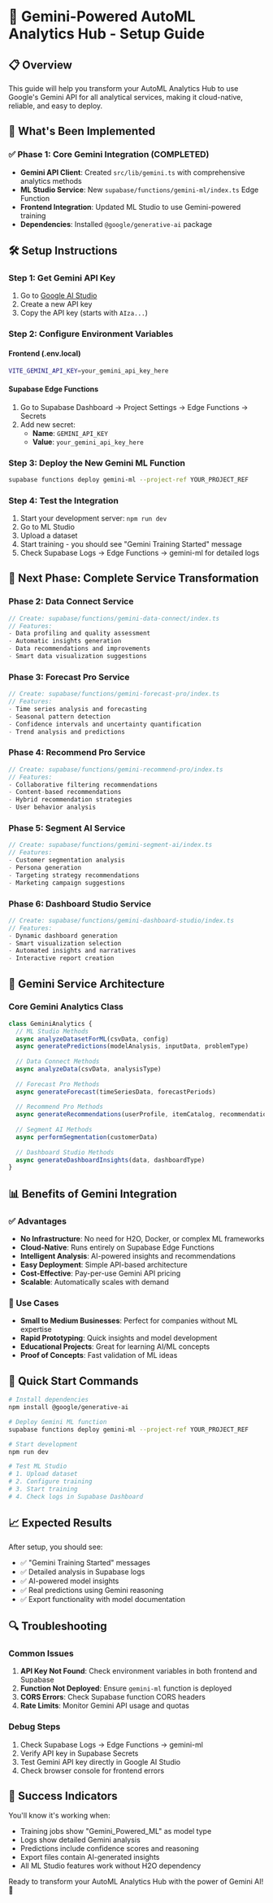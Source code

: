 # 🚀 Gemini-Powered AutoML Analytics Hub - Setup Guide

## 📋 Overview
This guide will help you transform your AutoML Analytics Hub to use Google's Gemini API for all analytical services, making it cloud-native, reliable, and easy to deploy.

## 🎯 What's Been Implemented

### ✅ Phase 1: Core Gemini Integration (COMPLETED)
- **Gemini API Client**: Created `src/lib/gemini.ts` with comprehensive analytics methods
- **ML Studio Service**: New `supabase/functions/gemini-ml/index.ts` Edge Function
- **Frontend Integration**: Updated ML Studio to use Gemini-powered training
- **Dependencies**: Installed `@google/generative-ai` package

## 🛠️ Setup Instructions

### Step 1: Get Gemini API Key
1. Go to [Google AI Studio](https://makersuite.google.com/app/apikey)
2. Create a new API key
3. Copy the API key (starts with `AIza...`)

### Step 2: Configure Environment Variables

#### Frontend (.env.local)
```bash
VITE_GEMINI_API_KEY=your_gemini_api_key_here
```

#### Supabase Edge Functions
1. Go to Supabase Dashboard → Project Settings → Edge Functions → Secrets
2. Add new secret:
   - **Name**: `GEMINI_API_KEY`
   - **Value**: `your_gemini_api_key_here`

### Step 3: Deploy the New Gemini ML Function
```bash
supabase functions deploy gemini-ml --project-ref YOUR_PROJECT_REF
```

### Step 4: Test the Integration
1. Start your development server: `npm run dev`
2. Go to ML Studio
3. Upload a dataset
4. Start training - you should see "Gemini Training Started" message
5. Check Supabase Logs → Edge Functions → gemini-ml for detailed logs

## 🎯 Next Phase: Complete Service Transformation

### Phase 2: Data Connect Service
```typescript
// Create: supabase/functions/gemini-data-connect/index.ts
// Features:
- Data profiling and quality assessment
- Automatic insights generation
- Data recommendations and improvements
- Smart data visualization suggestions
```

### Phase 3: Forecast Pro Service
```typescript
// Create: supabase/functions/gemini-forecast-pro/index.ts
// Features:
- Time series analysis and forecasting
- Seasonal pattern detection
- Confidence intervals and uncertainty quantification
- Trend analysis and predictions
```

### Phase 4: Recommend Pro Service
```typescript
// Create: supabase/functions/gemini-recommend-pro/index.ts
// Features:
- Collaborative filtering recommendations
- Content-based recommendations
- Hybrid recommendation strategies
- User behavior analysis
```

### Phase 5: Segment AI Service
```typescript
// Create: supabase/functions/gemini-segment-ai/index.ts
// Features:
- Customer segmentation analysis
- Persona generation
- Targeting strategy recommendations
- Marketing campaign suggestions
```

### Phase 6: Dashboard Studio Service
```typescript
// Create: supabase/functions/gemini-dashboard-studio/index.ts
// Features:
- Dynamic dashboard generation
- Smart visualization selection
- Automated insights and narratives
- Interactive report creation
```

## 🔧 Gemini Service Architecture

### Core Gemini Analytics Class
```typescript
class GeminiAnalytics {
  // ML Studio Methods
  async analyzeDatasetForML(csvData, config)
  async generatePredictions(modelAnalysis, inputData, problemType)
  
  // Data Connect Methods
  async analyzeData(csvData, analysisType)
  
  // Forecast Pro Methods
  async generateForecast(timeSeriesData, forecastPeriods)
  
  // Recommend Pro Methods
  async generateRecommendations(userProfile, itemCatalog, recommendationType)
  
  // Segment AI Methods
  async performSegmentation(customerData)
  
  // Dashboard Studio Methods
  async generateDashboardInsights(data, dashboardType)
}
```

## 📊 Benefits of Gemini Integration

### ✅ Advantages
- **No Infrastructure**: No need for H2O, Docker, or complex ML frameworks
- **Cloud-Native**: Runs entirely on Supabase Edge Functions
- **Intelligent Analysis**: AI-powered insights and recommendations
- **Easy Deployment**: Simple API-based architecture
- **Cost-Effective**: Pay-per-use Gemini API pricing
- **Scalable**: Automatically scales with demand

### 🎯 Use Cases
- **Small to Medium Businesses**: Perfect for companies without ML expertise
- **Rapid Prototyping**: Quick insights and model development
- **Educational Projects**: Great for learning AI/ML concepts
- **Proof of Concepts**: Fast validation of ML ideas

## 🚀 Quick Start Commands

```bash
# Install dependencies
npm install @google/generative-ai

# Deploy Gemini ML function
supabase functions deploy gemini-ml --project-ref YOUR_PROJECT_REF

# Start development
npm run dev

# Test ML Studio
# 1. Upload dataset
# 2. Configure training
# 3. Start training
# 4. Check logs in Supabase Dashboard
```

## 📈 Expected Results

After setup, you should see:
- ✅ "Gemini Training Started" messages
- ✅ Detailed analysis in Supabase logs
- ✅ AI-powered model insights
- ✅ Real predictions using Gemini reasoning
- ✅ Export functionality with model documentation

## 🔍 Troubleshooting

### Common Issues
1. **API Key Not Found**: Check environment variables in both frontend and Supabase
2. **Function Not Deployed**: Ensure `gemini-ml` function is deployed
3. **CORS Errors**: Check Supabase function CORS headers
4. **Rate Limits**: Monitor Gemini API usage and quotas

### Debug Steps
1. Check Supabase Logs → Edge Functions → gemini-ml
2. Verify API key in Supabase Secrets
3. Test Gemini API key directly in Google AI Studio
4. Check browser console for frontend errors

## 🎉 Success Indicators

You'll know it's working when:
- Training jobs show "Gemini_Powered_ML" as model type
- Logs show detailed Gemini analysis
- Predictions include confidence scores and reasoning
- Export files contain AI-generated insights
- All ML Studio features work without H2O dependency

Ready to transform your AutoML Analytics Hub with the power of Gemini AI! 🚀
